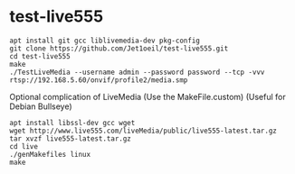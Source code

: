 # test-live555

```
apt install git gcc liblivemedia-dev pkg-config
git clone https://github.com/Jet1oeil/test-live555.git
cd test-live555
make
./TestLiveMedia --username admin --password password --tcp -vvv rtsp://192.168.5.60/onvif/profile2/media.smp
```

Optional complication of LiveMedia (Use the MakeFile.custom)
(Useful for Debian Bullseye)


```
apt install libssl-dev gcc wget
wget http://www.live555.com/liveMedia/public/live555-latest.tar.gz
tar xvzf live555-latest.tar.gz 
cd live
./genMakefiles linux
make
```

